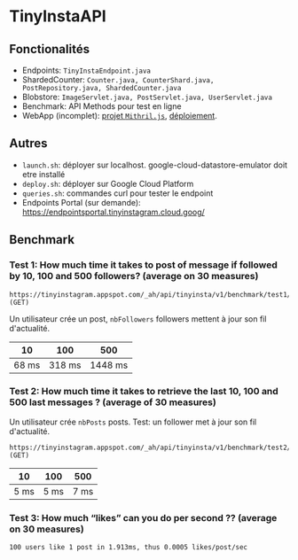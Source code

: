 # TinyInstaAPI

## Fonctionalités
- Endpoints: ```TinyInstaEndpoint.java```
- ShardedCounter: ```Counter.java, CounterShard.java, PostRepository.java, ShardedCounter.java```
- Blobstore: ```ImageServlet.java, PostServlet.java, UserServlet.java```
- Benchmark: API Methods pour test en ligne
- WebApp (incomplet): [projet ```Mithril.js```](https://github.com/mhoangvslev/TinyInstagram), [déploiement](tinyinstagram.appspot.com).

## Autres
- ```launch.sh```: déployer sur localhost. google-cloud-datastore-emulator doit etre installé 
- ```deploy.sh```: déployer sur Google Cloud Platform
- ```queries.sh```: commandes curl pour tester le endpoint
- Endpoints Portal (sur demande): https://endpointsportal.tinyinstagram.cloud.goog/

## Benchmark
### **Test 1:** How much time it takes to post of message if followed by 10, 100 and 500 followers? (average on 30 measures)
```
https://tinyinstagram.appspot.com/_ah/api/tinyinsta/v1/benchmark/test1/{nbFollowers} (GET)
```

Un utilisateur crée un post, ```nbFollowers``` followers mettent à jour son fil d'actualité.

| 10    	| 100    	| 500     	|
|-------	|--------	|---------	|
| 68 ms 	| 318 ms 	| 1448 ms 	|

### **Test 2:** How much time it takes to retrieve the last 10, 100 and 500 last messages ? (average of 30 measures)

Un utilisateur crée ```nbPosts``` posts. Test: un follower met à jour son fil d'actualité.

```
https://tinyinstagram.appspot.com/_ah/api/tinyinsta/v1/benchmark/test2/{nbPost} (GET)
```

| 10   	| 100  	| 500  	|
|------	|------	|------	|
| 5 ms 	| 5 ms 	| 7 ms 	|

### **Test 3:** How much “likes” can you do per second ?? (average on 30 measures)

```100 users like 1 post in 1.913ms, thus 0.0005 likes/post/sec```
